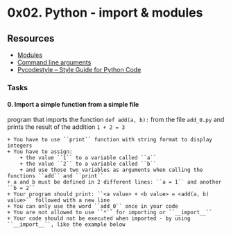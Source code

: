 # 0x02. Python - import & modules
## Resources
+ [Modules](https://docs.python.org/3/tutorial/modules.html)
+ [Command line arguments](https://docs.python.org/3/tutorial/stdlib.html#command-line-arguments)
+ [Pycodestyle – Style Guide for Python Code](https://pypi.org/project/pycodestyle/)

### Tasks
#### 0. Import a simple function from a simple file
program that imports the function ``def add(a, b):`` from the file ``add_0.py`` and prints the result of the addition ``1 + 2 = 3``

	+ You have to use ``print`` function with string format to display integers
	+ You have to assign:
		+ the value ``1`` to a variable called ``a``
		+ the value ``2`` to a variable called ``b``
		+ and use those two variables as arguments when calling the functions ``add`` and ``print``
	+ a and b must be defined in 2 different lines: ``a = 1`` and another ``b = 2``
	+ Your program should print: ``<a value> + <b value> = <add(a, b) value>`` followed with a new line
	+ You can only use the word ``add_0`` once in your code
	+ You are not allowed to use ``*`` for importing or ``__import__``
	+ Your code should not be executed when imported - by using ``__import__``, like the example below
